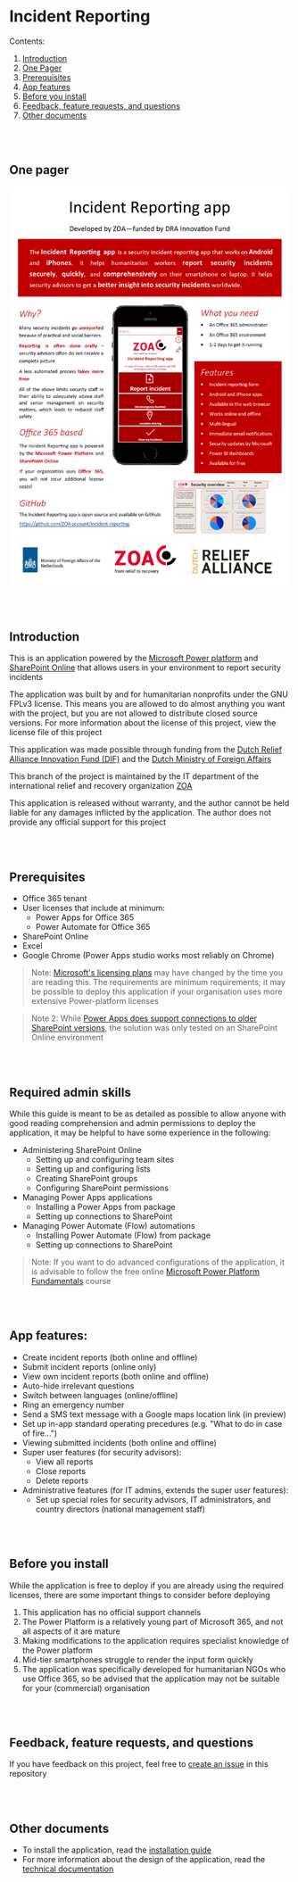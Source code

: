 # Incident Reporting

Contents:
1. [Introduction](#Introduction)
1. [One Pager](#One-Pager)
1. [Prerequisites](#Prerequisites)
1. [App features](#App-features)
1. [Before you install](#Before-you-install)
1. [Feedback, feature requests, and questions](#Feedback,-feature-requests,-and-questions)
1. [Other documents](#Other-documents)

<br/><br/>
## One pager

![One Pager of the Project](pics/one_pager.png "One Pager of the Project")

<br/><br/>
## Introduction
This is an application powered by the [Microsoft Power platform](https://powerplatform.microsoft.com/) and [SharePoint Online](https://products.office.com/en-us/sharepoint/collaboration) that allows users in your environment to report security incidents

The application was built by and for humanitarian nonprofits under the GNU FPLv3 license. This means you are allowed to do almost anything you want with the project, but you are not allowed to distribute closed source versions. For more information about the license of this project, view the license file of this project

This application was made possible through funding from the [Dutch Relief Alliance Innovation Fund (DIF)](https://www.dutchrelief.org/) and the [Dutch Ministry of Foreign Affairs](https://www.government.nl/ministries/ministry-of-foreign-affairs)

This branch of the project is maintained by the IT department of the international relief and recovery organization [ZOA](https://www.zoa-international.com/)

This application is released without warranty, and the author cannot be held liable for any damages inflicted by the application. The author does not provide any official support for this project

<br/><br/>
## Prerequisites

* Office 365  tenant
* User licenses that include at minimum:
    * Power Apps for Office 365
    * Power Automate for Office 365
* SharePoint Online
* Excel
* Google Chrome (Power Apps studio works most reliably on Chrome)

> Note: [Microsoft's licensing plans](https://docs.microsoft.com/en-us/power-platform/admin/powerapps-flow-licensing-faq) may have changed by the time you are reading this. The requirements are minimum requirements; it may be possible to deploy this application if your organisation uses more extensive Power-platform licenses

> Note 2: While [Power Apps does support connections to older SharePoint versions](https://powerapps.microsoft.com/en-us/blog/support-for-sharepoint-on-premises/), the solution was only tested on an SharePoint Online environment

<br/><br/>
## Required admin skills
While this guide is meant to be as detailed as possible to allow anyone with good reading comprehension and admin permissions to deploy the application, it may be helpful to have some experience in the following:
* Administering SharePoint Online
  * Setting up and configuring team sites
  * Setting up and configuring lists
  * Creating SharePoint groups
  * Configuring SharePoint permissions
* Managing Power Apps applications
  * Installing a Power Apps from package
  * Setting up connections to SharePoint
* Managing Power Automate (Flow) automations
  * Installing Power Automate (Flow) from package
  * Setting up connections to SharePoint

> Note: If you want to do advanced configurations of the application, it is advisable to follow the free online [Microsoft Power Platform Fundamentals](https://docs.microsoft.com/en-us/learn/certifications/power-platform-fundamentals) course


<br/><br/>
## App features:
  * Create incident reports (both online and offline)
  * Submit incident reports (online only)
  * View own incident reports (both online and offline)
  * Auto-hide irrelevant questions
  * Switch between languages (online/offline)
  * Ring an emergency number
  * Send a SMS text message with a Google maps location link (in preview)
  * Set up in-app standard operating
precedures  (e.g. "What to do in case of fire...")
  * Viewing submitted incidents (both online and offline)
* Super user features (for security advisors):
  * View all reports
  * Close reports
  * Delete reports
* Administrative features (for IT admins, extends the super user features):
  * Set up special roles for security advisors, IT administrators, and country directors (national management staff)


<br/><br/>
## Before you install

While the application is free to deploy if you are already using the required licenses, there are some important things to consider before deploying

1. This application has no official support channels
1. The Power Platform is a relatively young part of Microsoft 365, and not all aspects of it are mature
1. Making modifications to the application requires specialist knowledge of the Power platform
1. Mid-tier smartphones struggle to render the input form quickly
1. The application was specifically developed for humanitarian NGOs who use Office 365, so be advised that the application may not be suitable for your (commercial) organisation

<br/><br/>
## Feedback, feature requests, and questions

If you have feedback on this project, feel free to [create an issue](#https://gist.github.com/ccannon94/4980dc78456cb7a7ab38028e933cb01e#creating-an-issue) in this repository

<br/><br/>
## Other documents

  * To install the application, read the [installation guide](InstallationGuide.md)
  * For more information about the design of the application, read the [technical documentation](TechnicalDocumentation)